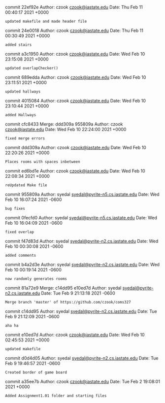 commit 22ef92e
Author: czook <czook@iastate.edu>
Date:   Thu Feb 11 00:40:17 2021 +0000

    updated makefile and made header file

commit 24e0018
Author: czook <czook@iastate.edu>
Date:   Thu Feb 11 00:30:49 2021 +0000

    added stairs

commit a3c1950
Author: czook <czook@iastate.edu>
Date:   Wed Feb 10 23:15:08 2021 +0000

    updated overlapChecker()

commit 689edda
Author: czook <czook@iastate.edu>
Date:   Wed Feb 10 23:11:51 2021 +0000

    updated hallways

commit 4015084
Author: czook <czook@iastate.edu>
Date:   Wed Feb 10 23:10:44 2021 +0000

    added Hallways

commit cfc8433
Merge: ddd309a 955809a
Author: czook <czook@iastate.edu>
Date:   Wed Feb 10 22:24:00 2021 +0000

    fixed merge errors

commit ddd309a
Author: czook <czook@iastate.edu>
Date:   Wed Feb 10 22:20:26 2021 +0000

    Places rooms with spaces inbetween

commit ed6bd1e
Author: czook <czook@iastate.edu>
Date:   Wed Feb 10 22:08:34 2021 +0000

    reUpdated Make file

commit 955809a
Author: syedal <syedal@pyrite-n5.cs.iastate.edu>
Date:   Wed Feb 10 16:07:24 2021 -0600

    bug fixes

commit 0fecfd0
Author: syedal <syedal@pyrite-n5.cs.iastate.edu>
Date:   Wed Feb 10 16:04:09 2021 -0600

    fixed overlap

commit f47d83d
Author: syedal <syedal@pyrite-n2.cs.iastate.edu>
Date:   Wed Feb 10 00:30:08 2021 -0600

    added comments

commit b4a2d3e
Author: syedal <syedal@pyrite-n2.cs.iastate.edu>
Date:   Wed Feb 10 00:19:14 2021 -0600

    now randomly generates rooms

commit 81a72e9
Merge: c14dd95 e10ed7d
Author: syedal <syedal@pyrite-n2.cs.iastate.edu>
Date:   Tue Feb 9 21:13:18 2021 -0600

    Merge branch 'master' of https://github.com/czook/coms327

commit c14dd95
Author: syedal <syedal@pyrite-n2.cs.iastate.edu>
Date:   Tue Feb 9 21:12:09 2021 -0600

    aha ha

commit e10ed7d
Author: czook <czook@iastate.edu>
Date:   Wed Feb 10 02:45:53 2021 +0000

    updated makefile

commit d0d4d05
Author: syedal <syedal@pyrite-n2.cs.iastate.edu>
Date:   Tue Feb 9 19:46:57 2021 -0600

    Created border of game board

commit a35ee7b
Author: czook <czook@iastate.edu>
Date:   Tue Feb 2 19:08:01 2021 +0000

    Added Assignment1.01 folder and starting files
